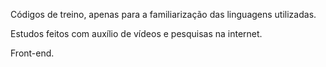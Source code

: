 Códigos de treino, apenas para a familiarização das linguagens utilizadas.

Estudos feitos com auxílio de vídeos e pesquisas na internet.

Front-end.